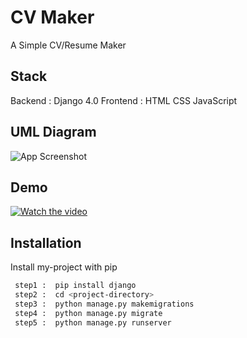 # CV Maker

A Simple CV/Resume Maker

## Stack
Backend : Django 4.0 
Frontend : HTML CSS JavaScript





## UML Diagram 

![App Screenshot](https://i.ibb.co/tYf3khW/cvmkaer.jpg)

## Demo
[![Watch the video](https://i.ibb.co/ZTYVgFh/image.png)](https://youtu.be/ruoYdVbJD-k)


## Installation

Install my-project with pip

```bash
 step1 :  pip install django
 step2 :  cd <project-directory>
 step3 :  python manage.py makemigrations
 step4 :  python manage.py migrate
 step5 :  python manage.py runserver
```


